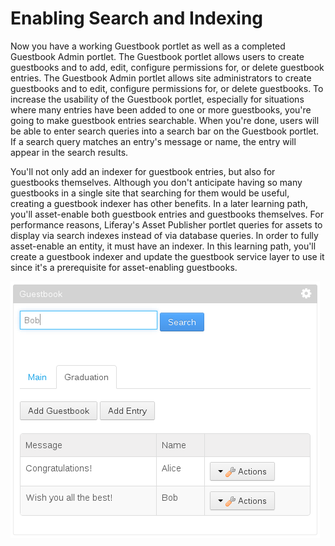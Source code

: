 # Enabling Search and Indexing

Now you have a working Guestbook portlet as well as a completed Guestbook Admin
portlet. The Guestbook portlet allows users to create guestbooks and to add,
edit, configure permissions for, or delete guestbook entries. The Guestbook
Admin portlet allows site administrators to create guestbooks and to edit,
configure permissions for, or delete guestbooks. To increase the usability of
the Guestbook portlet, especially for situations where many entries have been
added to one or more guestbooks, you're going to make guestbook entries
searchable. When you're done, users will be able to enter search queries into a
search bar on the Guestbook portlet. If a search query matches an entry's
message or name, the entry will appear in the search results.

You'll not only add an indexer for guestbook entries, but also for guestbooks
themselves. Although you don't anticipate having so many guestbooks in a single
site that searching for them would be useful, creating a guestbook indexer has
other benefits. In a later learning path, you'll asset-enable both guestbook
entries and guestbooks themselves. For performance reasons, Liferay's Asset
Publisher portlet queries for assets to display via search indexes instead of
via database queries. In order to fully asset-enable an entity, it must have an
indexer. In this learning path, you'll create a guestbook indexer and update the
guestbook service layer to use it since it's a prerequisite for asset-enabling
guestbooks.

![Figure 1: You'll add a search bar to the Guestbook portlet so that users can search for guestbook entries. If a guestbook entry's message or name matches the search query, it's displayed in the search results.](../../images/guestbook-portlet-search.png)


